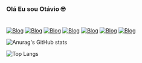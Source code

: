 ### Olá Eu sou Otávio 🤓

#
[![Blog](https://img.shields.io/badge/HTML5-E34F26?style=for-the-badge&logo=html5&logoColor=white)](#)
[![Blog](https://img.shields.io/badge/CSS3-1572B6?style=for-the-badge&logo=css3&logoColor=white)](#)
[![Blog](https://img.shields.io/badge/JavaScript-323330?style=for-the-badge&logo=javascript&logoColor=F7DF1E)](#)
[![Blog](https://img.shields.io/badge/PHP-777BB4?style=for-the-badge&logo=php&logoColor=white)](#)
[![Blog](https://img.shields.io/badge/Bootstrap-563D7C?style=for-the-badge&logo=bootstrap&logoColor=white)](#)
[![Blog](https://img.shields.io/badge/Laravel-FF2D20?style=for-the-badge&logo=laravel&logoColor=white)](#)
[![Blog](https://img.shields.io/badge/MySQL-00000F?style=for-the-badge&logo=mysql&logoColor=white)](#)



![Anurag's GitHub stats](https://github-readme-stats.vercel.app/api?username=OtavioAlvim&show_icons=true&theme=radical)

![Top Langs](https://github-readme-stats.vercel.app/api/top-langs/?username=OtavioAlvim&layout=compact)
